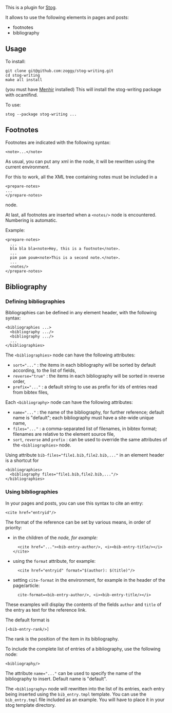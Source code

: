 This is a plugin for [Stog](http://zoggy.github.com/stog/).

It allows to use the following elements in pages and posts:

- footnotes
- bibliography

## Usage

To install:

    git clone git@github.com:zoggy/stog-writing.git
    cd stog-writing
    make all install

(you must have [Menhir](http://cristal.inria.fr/~fpottier/menhir/) installed)
This will install the stog-writing package with ocamlfind.

To use:

    stog --package stog-writing ...

## Footnotes

Footnotes are indicated with the following syntax:

    <note>...</note>

As usual, you can put any xml in the <note> node, it will be
rewritten using the current environment.

For this to work, all the XML tree containing notes must be
included in a

    <prepare-notes>
    ...
    </prepare-notes>

node.

At last, all footnotes are inserted when a `<notes/>` node is encountered.
Numbering is automatic.

Example:

    <prepare-notes>
      ...
      bla bla bla<note>Hey, this is a footnote</note>.
      ...
      pim pam poum<note>This is a second note.</note>.
      ...
      <notes/>
    </prepare-notes>

## Bibliography

### Defining bibliographies

Bibliographies can be defined in any element header, with the following syntax:

    <bibliographies ...>
      <bibliography .../>
      <bibliography .../>
      ...
    </bibliographies>

The `<bibliographies>` node can have the following attributes:

- `sort="..."` : the items in each bibliography will be sorted by default according,
              to the list of fields,
- `reverse="true"` : the items in each bibliography will be sorted in reverse order,
- `prefix="..."` : a default string to use as prefix for ids of entries read
                from bibtex files,

Each `<bibliography>` node can have the following attributes:

- `name="..."` : the name of the bibliography, for further reference; default name is "default";
              each bibliography must have a site-wide unique name,
- `files="..."` : a comma-separated list of filenames, in bibtex format;
               filenames are relative to the element source file,
- `sort`, `reverse` and `prefix` : can be used to override the same attributes of the
              `<bibliographies>` node.

Using attribute `bib-files="file1.bib,file2.bib,..."` in an element header is a shortcut for

    <bibliographies>
      <bibliography files="file1.bib,file2.bib,..."/>
    </bibliographies>

### Using bibliographies

In your pages and posts, you can use this syntax to cite an entry:

    <cite href="entryid"/>

The format of the reference can be set by various means, in order
of priority:

- in the children of the <cite> node, for example:

        <cite href="..."><bib-entry-author/>, <i><bib-entry-title/></i></cite>

- using the `format` attribute, for example:

        <cite href="entryid" format="$(author): $(title)"/>

- setting `cite-format` in the environment, for example in the header
  of the page/article:

        cite-format=<bib-entry-author/>, <i><bib-entry-title/></i>

These examples will display the contents of the fields `author` and `title`
of the entry as text for the reference link.

The default format is

    [<bib-entry-rank/>]

The rank is the position of the item in its bibliography.

To include the complete list of entries of a bibliography, use the following node:

    <bibliography/>

The attribute `name="..."` can be used to specify the name of the bibliography to
insert. Default name is "default".

The `<bibliography>` node will rewritten into the list of its entries,
each entry being inserted using the `bib_entry.tmpl` template. You can use
the `bib_entry.tmpl` file included as an example. You will have to place it in your stog
template directory.
